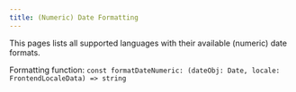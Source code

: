 ```yaml
---
title: (Numeric) Date Formatting
---
```


This pages lists all supported languages with their available (numeric) date formats.

Formatting function: `const formatDateNumeric: (dateObj: Date, locale: FrontendLocaleData) => string`